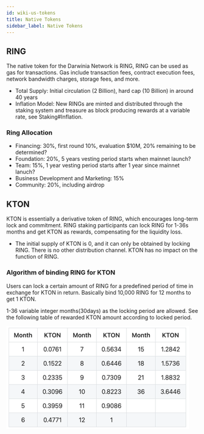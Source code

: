 ```yaml
---
id: wiki-us-tokens
title: Native Tokens
sidebar_label: Native Tokens
---
```


## RING

The native token for the Darwinia Network is RING, RING can be used as gas for transactions. Gas include transaction fees, contract execution fees, network bandwidth charges, storage fees, and more.

- Total Supply: Initial circulation (2 Billion), hard cap (10 Billion) in around 40 years
- Inflation Model: New RINGs are minted and distributed through the staking system and treasure as block producing rewards at a variable rate, see Staking#Inflation.

### Ring Allocation

- Financing: 30%, first round 10%, evaluation $10M, 20% remaining to be determined?
- Foundation: 20%, 5 years vesting period starts when mainnet launch?
- Team: 15%, 1 year vesting period starts after 1 year since mainnet lanuch?
- Business Development and Marketing: 15%
- Community: 20%, including airdrop

## KTON

KTON is essentially a derivative token of RING, which encourages long-term lock and commitment. RING staking participants can lock RING for 1-36s months and get KTON as rewards, compensating for the liquidity loss.

- The initial supply of KTON is 0, and it can only be obtained by locking RING. There is no other distribution channel. KTON has no impact on the function of  RING.

### Algorithm of binding RING for KTON

Users can lock a certain amount of RING for a predefined period of time in exchange for KTON in return. Basically bind 10,000 RING for 12 months to get 1 KTON.

1-36 variable integer months(30days) as the locking period are allowed. See the following table of rewarded KTON amount according to locked period.

![kton](assets/wiki-us-tokens-kton.png)


